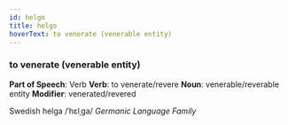 ```yaml
---
id: helgo
title: helgo
hoverText: to venerate (venerable entity)
---
```


### to venerate (venerable entity)

**Part of Speech**: Verb
**Verb**: to venerate/revere
**Noun**: venerable/reverable entity
**Modifier**: venerated/revered

Swedish helga /ˈhɛlˌɡa/
*Germanic Language Family*